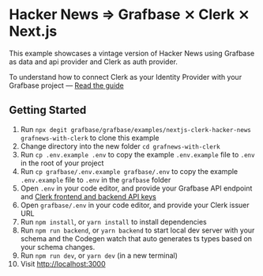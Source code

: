 # Hacker News => Grafbase ⨯ Clerk ⨯ Next.js

This example showcases a vintage version of Hacker News using Grafbase as data and api provider and Clerk as auth provider.

To understand how to connect Clerk as your Identity Provider with your Grafbase project &mdash; [Read the guide](https://grafbase.com/guides/using-clerk-as-your-identity-provider-with-grafbase)

## Getting Started

1. Run `npx degit grafbase/grafbase/examples/nextjs-clerk-hacker-news grafnews-with-clerk` to clone this example
2. Change directory into the new folder `cd grafnews-with-clerk`
3. Run `cp .env.example .env` to copy the example `.env.example` file to `.env` in the root of your project
4. Run `cp grafbase/.env.example grafbase/.env` to copy the example `.env.example` file to `.env` in the `grafbase` folder
5. Open `.env` in your code editor, and provide your Grafbase API endpoint and [Clerk frontend and backend API keys](https://dashboard.clerk.dev/last-active?path=api-keys)
6. Open `grafbase/.env` in your code editor, and provide your Clerk issuer URL
7. Run `npm install`, or `yarn install` to install dependencies
8. Run `npm run backend`, or `yarn backend` to start local dev server with your schema and the Codegen watch that auto generates ts types based on your schema changes.
9. Run `npm run dev`, or `yarn dev` (in a new terminal)
10. Visit [http://localhost:3000](http://localhost:3000)
